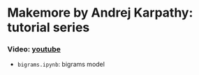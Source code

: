 # Makemore by Andrej Karpathy: tutorial series

### Video: [youtube](https://www.youtube.com/watch?v=PaCmpygFfXo)

- `bigrams.ipynb`: bigrams model
